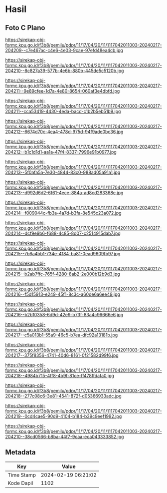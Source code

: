 # Hasil

## Foto C Plano

https://sirekap-obj-formc.kpu.go.id/f3b8/pemilu/pdpr/11/17/04/20/11/1117042011003-20240217-204209--c7e467ac-c4e6-4e03-9cae-97efd48ea4cb.jpg

https://sirekap-obj-formc.kpu.go.id/f3b8/pemilu/pdpr/11/17/04/20/11/1117042011003-20240217-204210--8c827a39-577b-4e6b-880b-445de5c5120b.jpg

https://sirekap-obj-formc.kpu.go.id/f3b8/pemilu/pdpr/11/17/04/20/11/1117042011003-20240217-204211--9e89cfee-1d7a-4e80-8654-060af3e4dbfd.jpg

https://sirekap-obj-formc.kpu.go.id/f3b8/pemilu/pdpr/11/17/04/20/11/1117042011003-20240217-204211--cca53419-4430-4eda-bacd-c1b2b5eb51b9.jpg

https://sirekap-obj-formc.kpu.go.id/f3b8/pemilu/pdpr/11/17/04/20/11/1117042011003-20240217-204212--6674d70c-4ea4-478d-975d-94f9ade0bc36.jpg

https://sirekap-obj-formc.kpu.go.id/f3b8/pemilu/pdpr/11/17/04/20/11/1117042011003-20240217-204212--b1c1d1d1-aa1a-47f4-8337-7996e91b0977.jpg

https://sirekap-obj-formc.kpu.go.id/f3b8/pemilu/pdpr/11/17/04/20/11/1117042011003-20240217-204213--5f0afa5a-7e30-4844-83c0-988ad05a91a1.jpg

https://sirekap-obj-formc.kpu.go.id/f3b8/pemilu/pdpr/11/17/04/20/11/1117042011003-20240217-204213--d992d6d2-6f61-4ece-884a-ad8cd283368e.jpg

https://sirekap-obj-formc.kpu.go.id/f3b8/pemilu/pdpr/11/17/04/20/11/1117042011003-20240217-204214--f009044c-fb3a-4a7d-b3fa-8e545c23a072.jpg

https://sirekap-obj-formc.kpu.go.id/f3b8/pemilu/pdpr/11/17/04/20/11/1117042011003-20240217-204214--dcf9e9b6-f688-4c85-8d07-c2514915dab7.jpg

https://sirekap-obj-formc.kpu.go.id/f3b8/pemilu/pdpr/11/17/04/20/11/1117042011003-20240217-204215--7b6a4bb1-734e-4184-ba81-0ead9609fb97.jpg

https://sirekap-obj-formc.kpu.go.id/f3b8/pemilu/pdpr/11/17/04/20/11/1117042011003-20240217-204215--b2ab7ffc-765f-4280-8ab2-2e000b12b9d3.jpg

https://sirekap-obj-formc.kpu.go.id/f3b8/pemilu/pdpr/11/17/04/20/11/1117042011003-20240217-204216--f5d15913-e249-45f1-8c3c-a60de6a6ee49.jpg

https://sirekap-obj-formc.kpu.go.id/f3b8/pemilu/pdpr/11/17/04/20/11/1117042011003-20240217-204216--b2b10358-6d9d-42e9-b73f-83a4c96666e6.jpg

https://sirekap-obj-formc.kpu.go.id/f3b8/pemilu/pdpr/11/17/04/20/11/1117042011003-20240217-204217--c5a013b1-55a9-46c5-b7ea-dfc92a13181b.jpg

https://sirekap-obj-formc.kpu.go.id/f3b8/pemilu/pdpr/11/17/04/20/11/1117042011003-20240217-204217--375f8356-4741-40d6-8161-0f21582d99f6.jpg

https://sirekap-obj-formc.kpu.go.id/f3b8/pemilu/pdpr/11/17/04/20/11/1117042011003-20240217-204218--4984b715-4ff8-4b9f-81ce-ff478ffdafa0.jpg

https://sirekap-obj-formc.kpu.go.id/f3b8/pemilu/pdpr/11/17/04/20/11/1117042011003-20240217-204218--277c08c6-3e81-4541-872f-d05366933adc.jpg

https://sirekap-obj-formc.kpu.go.id/f3b8/pemilu/pdpr/11/17/04/20/11/1117042011003-20240217-204219--0cd4cae5-90d9-4104-b184-b39c9eef1992.jpg

https://sirekap-obj-formc.kpu.go.id/f3b8/pemilu/pdpr/11/17/04/20/11/1117042011003-20240217-204210--38cd0566-b8ba-44f7-9caa-eca043333852.jpg


## Metadata

| Key        | Value               |
| ---------- | ------------------- |
| Time Stamp | 2024-02-19 06:21:02 |
| Kode Dapil | 1102                |



